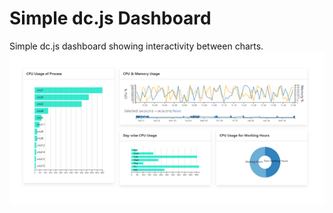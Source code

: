 # Simple dc.js Dashboard
Simple dc.js dashboard showing interactivity between charts.
![Preview](/preview.png)

